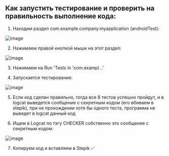 ## Как запустить тестирование и проверить на правильность выполнение кода:
1) Находим раздел com.example.company.myapplication (androidTest):

![image](https://user-images.githubusercontent.com/55315647/195304538-dc2c47b8-bc52-4529-a381-7463b7fbae85.png)

2) Нажимаем правой кнопкой мыши на этот раздел:

![image](https://user-images.githubusercontent.com/55315647/195304980-ac9ce3eb-ca02-4809-90eb-b2e5a1ab346b.png)

3) Нажимаем на Run 'Tests in 'com.exampl...' 

4) Запускается тестирование:

![image](https://user-images.githubusercontent.com/55315647/195305406-02e8878d-dffd-4235-9c1e-19e94b37afc4.png)

5) Если код сделан правильно, тогда все 8 тестов успешно пройдут, и в logcat выведется сообщение с секретным кодом (его вбиваем в stepik), при не прохождении хотя бы одного теста, программа не выведет в logcat данный код

6) Ищем в Logcat по тэгу CHECKER собственно это сообщение с секретным кодом:

![image](https://user-images.githubusercontent.com/55315647/195305979-1ad60f25-e29a-4264-8403-86ecac48e9f7.png)

7) Копируем код и вставляем в Stepik ✅
